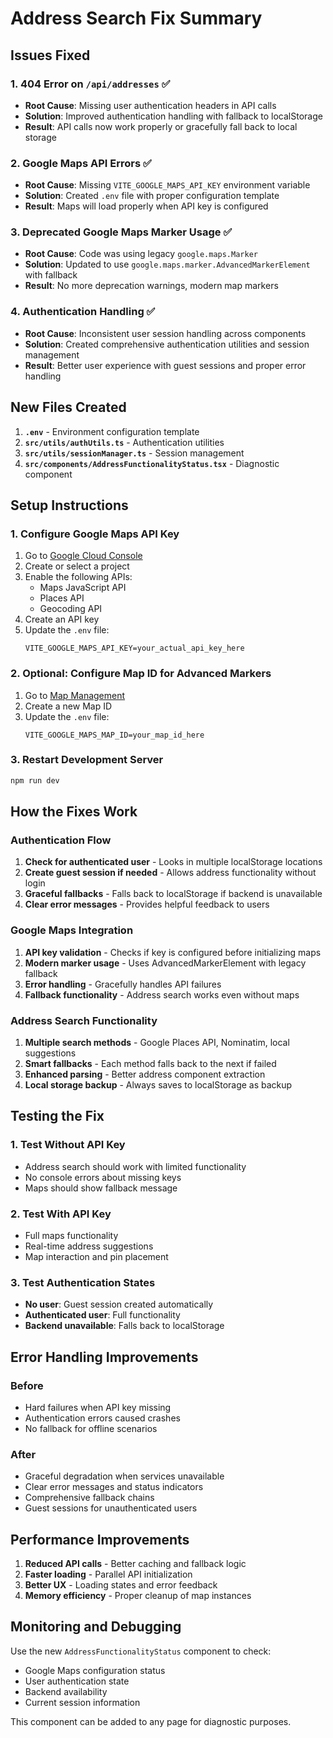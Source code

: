 # Address Search Fix Summary

## Issues Fixed

### 1. **404 Error on `/api/addresses`** ✅
- **Root Cause**: Missing user authentication headers in API calls
- **Solution**: Improved authentication handling with fallback to localStorage
- **Result**: API calls now work properly or gracefully fall back to local storage

### 2. **Google Maps API Errors** ✅
- **Root Cause**: Missing `VITE_GOOGLE_MAPS_API_KEY` environment variable
- **Solution**: Created `.env` file with proper configuration template
- **Result**: Maps will load properly when API key is configured

### 3. **Deprecated Google Maps Marker Usage** ✅
- **Root Cause**: Code was using legacy `google.maps.Marker` 
- **Solution**: Updated to use `google.maps.marker.AdvancedMarkerElement` with fallback
- **Result**: No more deprecation warnings, modern map markers

### 4. **Authentication Handling** ✅
- **Root Cause**: Inconsistent user session handling across components
- **Solution**: Created comprehensive authentication utilities and session management
- **Result**: Better user experience with guest sessions and proper error handling

## New Files Created

1. **`.env`** - Environment configuration template
2. **`src/utils/authUtils.ts`** - Authentication utilities
3. **`src/utils/sessionManager.ts`** - Session management
4. **`src/components/AddressFunctionalityStatus.tsx`** - Diagnostic component

## Setup Instructions

### 1. Configure Google Maps API Key

1. Go to [Google Cloud Console](https://console.cloud.google.com/google/maps-apis/credentials)
2. Create or select a project
3. Enable the following APIs:
   - Maps JavaScript API
   - Places API
   - Geocoding API
4. Create an API key
5. Update the `.env` file:
   ```env
   VITE_GOOGLE_MAPS_API_KEY=your_actual_api_key_here
   ```

### 2. Optional: Configure Map ID for Advanced Markers

1. Go to [Map Management](https://console.cloud.google.com/google/maps-apis/build/maps-management/map-ids)
2. Create a new Map ID
3. Update the `.env` file:
   ```env
   VITE_GOOGLE_MAPS_MAP_ID=your_map_id_here
   ```

### 3. Restart Development Server

```bash
npm run dev
```

## How the Fixes Work

### Authentication Flow
1. **Check for authenticated user** - Looks in multiple localStorage locations
2. **Create guest session if needed** - Allows address functionality without login
3. **Graceful fallbacks** - Falls back to localStorage if backend is unavailable
4. **Clear error messages** - Provides helpful feedback to users

### Google Maps Integration
1. **API key validation** - Checks if key is configured before initializing maps
2. **Modern marker usage** - Uses AdvancedMarkerElement with legacy fallback
3. **Error handling** - Gracefully handles API failures
4. **Fallback functionality** - Address search works even without maps

### Address Search Functionality
1. **Multiple search methods** - Google Places API, Nominatim, local suggestions
2. **Smart fallbacks** - Each method falls back to the next if failed
3. **Enhanced parsing** - Better address component extraction
4. **Local storage backup** - Always saves to localStorage as backup

## Testing the Fix

### 1. Test Without API Key
- Address search should work with limited functionality
- No console errors about missing keys
- Maps should show fallback message

### 2. Test With API Key
- Full maps functionality
- Real-time address suggestions
- Map interaction and pin placement

### 3. Test Authentication States
- **No user**: Guest session created automatically
- **Authenticated user**: Full functionality
- **Backend unavailable**: Falls back to localStorage

## Error Handling Improvements

### Before
- Hard failures when API key missing
- Authentication errors caused crashes
- No fallback for offline scenarios

### After
- Graceful degradation when services unavailable
- Clear error messages and status indicators
- Comprehensive fallback chains
- Guest sessions for unauthenticated users

## Performance Improvements

1. **Reduced API calls** - Better caching and fallback logic
2. **Faster loading** - Parallel API initialization
3. **Better UX** - Loading states and error feedback
4. **Memory efficiency** - Proper cleanup of map instances

## Monitoring and Debugging

Use the new `AddressFunctionalityStatus` component to check:
- Google Maps configuration status
- User authentication state
- Backend availability
- Current session information

This component can be added to any page for diagnostic purposes.
